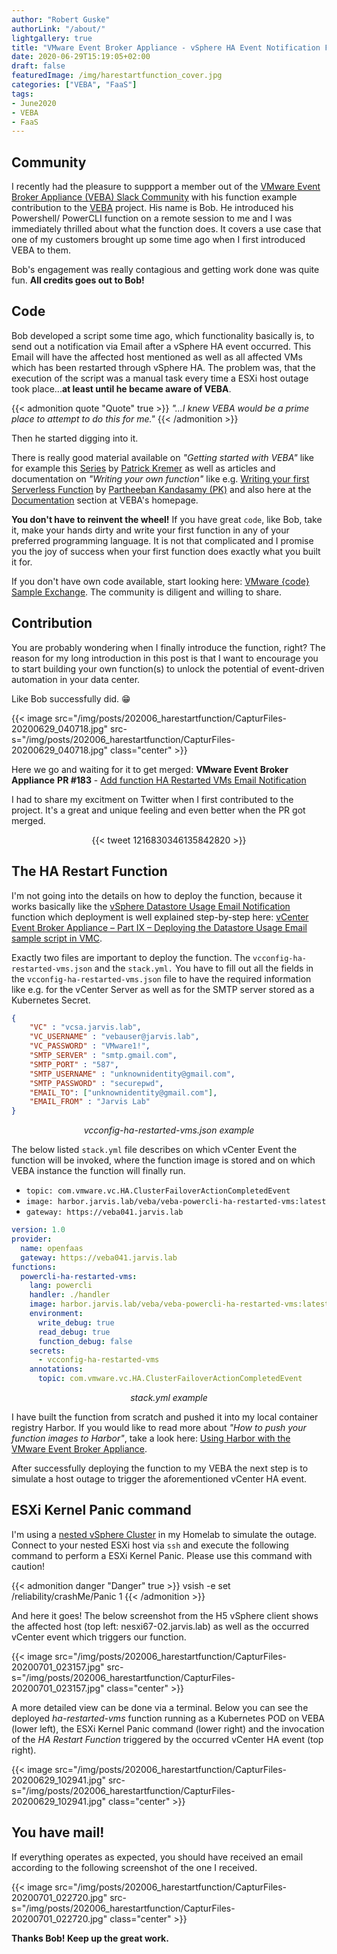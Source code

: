 ```yaml
---
author: "Robert Guske"
authorLink: "/about/"
lightgallery: true
title: "VMware Event Broker Appliance - vSphere HA Event Notification Function"
date: 2020-06-29T15:19:05+02:00
draft: false
featuredImage: /img/harestartfunction_cover.jpg
categories: ["VEBA", "FaaS"]
tags:
- June2020
- VEBA
- FaaS
---
```


## Community
I recently had the pleasure to suppport a member out of the [VMware Event Broker Appliance (VEBA) Slack Community](https://vmwarecode.slack.com/archives/CQLT9B5AA) with his function example contribution to the [VEBA](https://vmweventbroker.io/) project. His name is Bob. He introduced his Powershell/ PowerCLI function on a remote session to me and I was immediately thrilled about what the function does. It covers a use case that one of my customers brought up some time ago when I first introduced VEBA to them.

Bob's engagement was really contagious and getting work done was quite fun. **All credits goes out to Bob!**

## Code
Bob developed a script some time ago, which functionality basically is, to send out a notification via Email after a vSphere HA event occurred. This Email will have the affected host mentioned as well as all affected VMs which has been restarted through vSphere HA. The problem was, that the execution of the script was a manual task every time a ESXi host outage took place...**at least until he became aware of VEBA**.

{{< admonition quote "Quote" true >}}
*"...I knew VEBA would be a prime place to attempt to do this for me."*
{{< /admonition >}}

Then he started digging into it.

There is really good material available on *"Getting started with VEBA"* like for example this [Series](http://www.patrickkremer.com/veba/) by [Patrick Kremer](https://twitter.com/KremerPatrick) as well as articles and documentation on *"Writing your own function"* like e.g. [Writing your first Serverless Function](https://medium.com/@pkblah/writing-your-first-serverless-function-23508cb4ea11) by [Partheeban Kandasamy (PK)](https://twitter.com/pkblah) and also here at the [Documentation](https://vmweventbroker.io/kb/contribute-functions) section at VEBA's homepage.

**You don't have to reinvent the wheel!** If you have great `code`, like Bob, take it, make your hands dirty and write your first function in any of your preferred programming language. It is not that complicated and I promise you the joy of success when your first function does exactly what you built it for.

If you don't have own code available, start looking here: [VMware {code} Sample Exchange](https://code.vmware.com/samples?categories=Sample&keywords=&tags=PowerShell%7CVMware%20PowerCLI&groups=&filters=&sort=dateDesc&page=). The community is diligent and willing to share.

## Contribution
You are probably wondering when I finally introduce the function, right? The reason for my long introduction in this post is that I want to encourage you to start building your own function(s) to unlock the potential of event-driven automation in your data center.

Like Bob successfully did. :grin:

{{< image src="/img/posts/202006_harestartfunction/CapturFiles-20200629_040718.jpg" src-s="/img/posts/202006_harestartfunction/CapturFiles-20200629_040718.jpg" class="center" >}}

Here we go and waiting for it to get merged: **VMware Event Broker Appliance** <i class='fab fa-github fa-fw'></i> **PR #183** - [Add function HA Restarted VMs Email Notification](https://github.com/vmware-samples/vcenter-event-broker-appliance/pull/183)

I had to share my excitment on Twitter when I first contributed to the project. It's a great and unique feeling and even better when the PR got merged.

<center> {{< tweet 1216830346135842820 >}} </center>

## The HA Restart Function
I'm not going into the details on how to deploy the function, because it works basically like the [vSphere Datastore Usage Email Notification](https://github.com/vmware-samples/vcenter-event-broker-appliance/tree/development/examples/powercli/datastore-usage-email) function which deployment is well explained step-by-step here: [vCenter Event Broker Appliance – Part IX – Deploying the Datastore Usage Email sample script in VMC](https://github.com/vmware-samples/vcenter-event-broker-appliance/tree/development/examples/powercli/datastore-usage-email).

Exactly two files are important to deploy the function. The `vcconfig-ha-restarted-vms.json` and the `stack.yml.`
You have to fill out all the fields in the `vcconfig-ha-restarted-vms.json` file to have the required information like e.g. for the vCenter Server as well as for the SMTP server stored as a Kubernetes Secret.

```json
{
    "VC" : "vcsa.jarvis.lab",
    "VC_USERNAME" : "vebauser@jarvis.lab",
    "VC_PASSWORD" : "VMware1!",
    "SMTP_SERVER" : "smtp.gmail.com",
    "SMTP_PORT" : "587",
    "SMTP_USERNAME" : "unknownidentity@gmail.com",
    "SMTP_PASSWORD" : "securepwd",
    "EMAIL_TO": ["unknownidentity@gmail.com"],
    "EMAIL_FROM" : "Jarvis Lab"
}
```
*<center>vcconfig-ha-restarted-vms.json example</center>*

The below listed `stack.yml` file describes on which vCenter Event the function will be invoked, where the function image is stored and on which VEBA instance the function will finally run.

- `topic: com.vmware.vc.HA.ClusterFailoverActionCompletedEvent`
- `image: harbor.jarvis.lab/veba/veba-powercli-ha-restarted-vms:latest`
- `gateway: https://veba041.jarvis.lab`

```yml
version: 1.0
provider:
  name: openfaas
  gateway: https://veba041.jarvis.lab
functions:
  powercli-ha-restarted-vms:
    lang: powercli
    handler: ./handler
    image: harbor.jarvis.lab/veba/veba-powercli-ha-restarted-vms:latest
    environment:
      write_debug: true
      read_debug: true
      function_debug: false
    secrets:
      - vcconfig-ha-restarted-vms
    annotations:
      topic: com.vmware.vc.HA.ClusterFailoverActionCompletedEvent
```
*<center>stack.yml example</center>*

I have built the function from scratch and pushed it into my local container registry Harbor. If you would like to read more about *"How to push your function images to Harbor"*, take a look here: [Using Harbor with the VMware Event Broker Appliance](https://rguske.github.io/post/using-harbor-with-the-vcenter-event-broker-appliance/).

After successfully deploying the function to my VEBA the next step is to simulate a host outage to trigger the aforementioned vCenter HA event.

## ESXi Kernel Panic command
I'm using a [nested vSphere Cluster](https://www.virtuallyghetto.com/nested-virtualization) in my Homelab to simulate the outage. Connect to your nested ESXi host via `ssh` and execute the following command to perform a ESXi Kernel Panic. Please use this command with caution!

{{< admonition danger "Danger" true >}}
vsish -e set /reliability/crashMe/Panic 1
{{< /admonition >}}

And here it goes! The below screenshot from the H5 vSphere client shows the affected host (top left: nesxi67-02.jarvis.lab) as well as the occurred vCenter event which triggers our function.

{{< image src="/img/posts/202006_harestartfunction/CapturFiles-20200701_023157.jpg" src-s="/img/posts/202006_harestartfunction/CapturFiles-20200701_023157.jpg" class="center" >}}

A more detailed view can be done via a terminal. Below you can see the deployed *ha-restarted-vms* function running as a Kubernetes POD on VEBA (lower left), the ESXi Kernel Panic command (lower right) and the invocation of the *HA Restart Function* triggered by the occurred vCenter HA event (top right).

{{< image src="/img/posts/202006_harestartfunction/CapturFiles-20200629_102941.jpg" src-s="/img/posts/202006_harestartfunction/CapturFiles-20200629_102941.jpg" class="center" >}}

## You have mail!
If everything operates as expected, you should have received an email according to the following screenshot of the one I received.

{{< image src="/img/posts/202006_harestartfunction/CapturFiles-20200701_022720.jpg" src-s="/img/posts/202006_harestartfunction/CapturFiles-20200701_022720.jpg" class="center" >}}

**Thanks Bob! Keep up the great work.**